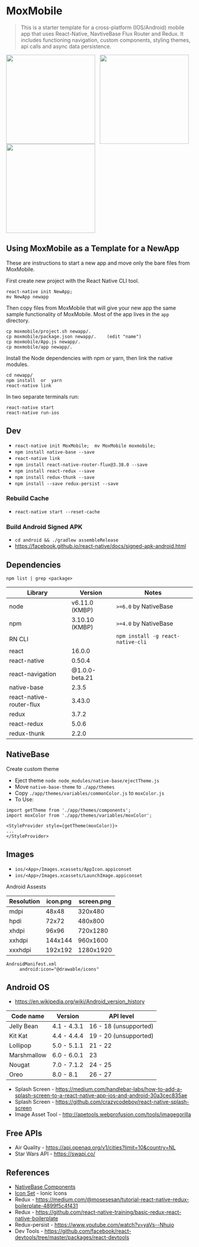 # MoxMobile
> This is a starter template for a cross-platform (IOS/Android) mobile app that uses React-Native, NavtiveBase Flux Router and Redux. It includes functioning navigation, custom components, styling themes, api calls and async data persistence.

<img src="https://raw.github.com/kyledinh/moxmobile/master/assets/screen-cards.png" width="240"  align="left" />
<img src="https://raw.github.com/kyledinh/moxmobile/master/assets/screen-minesweep.png" width="240" style="margin-left: 10px; margin-right: 10px;"  align="left" />
<img src="https://raw.github.com/kyledinh/moxmobile/master/assets/screen-news.png" width="240"  align="left" />

<br clear="all"/>

## Using MoxMobile as a Template for a NewApp

These are instructions to start a new app and move only the bare files from MoxMobile.

First create new project with the React Native CLI tool.
```
react-native init NewApp;
mv NewApp newapp
```
Then copy files from MoxMobile that will give your new app the same sample functionality of MoxMobile. Most of the app lives in the `app` directory.
```
cp moxmobile/project.sh newapp/.
cp moxmobile/package.json newapp/.    (edit "name")
cp moxmobile/App.js newapp/.
cp moxmobile/app newapp/.
```
Install the Node dependencies with npm or yarn, then link the native modules.
```
cd newapp/
npm install  or  yarn
react-native link
```
In two separate terminals run:
```
react-native start
react-native run-ios
```


## Dev
* `react-native init MoxMobile;  mv MoxMobile moxmobile;`
* `npm install native-base --save`
* `react-native link`
* `npm install react-native-router-flux@3.38.0 --save`
* `npm install react-redux --save`
* `npm install redux-thunk --save`
* `npm install --save redux-persist --save`

### Rebuild Cache
* `react-native start --reset-cache`

### Build Android Signed APK
* `cd android && ./gradlew assembleRelease`
* https://facebook.github.io/react-native/docs/signed-apk-android.html

## Dependencies

`npm list | grep <package>`

| Library | Version | Notes |
|---------|---------|-------|
| node    | v6.11.0 (KMBP) | `>=6.0` by NativeBase |
| npm     | 3.10.10 (KMBP) | `>=4.0` by NativeBase |
| RN CLI  | |`npm install -g react-native-cli` |
| react   | 16.0.0 ||
| react-native | 0.50.4 ||
| react-navigation | @1.0.0-beta.21 ||
| native-base | 2.3.5 ||
| react-native-router-flux | 3.43.0 ||
| redux | 3.7.2 ||
| react-redux | 5.0.6 ||
| redux-thunk | 2.2.0 ||



## NativeBase
Create custom theme
* Eject theme `node node_modules/native-base/ejectTheme.js`
* Move `native-base-theme` to `./app/themes`
* Copy `./app/themes/variables/commonColor.js` to `moxColor.js`
* To Use:
```
import getTheme from './app/themes/components';
import moxColor from './app/themes/variables/moxColor';

<StyleProvider style={getTheme(moxColor)}>
...
</StyleProvider>
```

## Images

* `ios/<App>/Images.xcassets/AppIcon.appiconset`
* `ios/<App>/Images.xcassets/LaunchImage.appiconset`

Android Assests

| Resolution | icon.png    | screen.png         |
|------------|-------------|--------------------|
| mdpi       | 48x48       | 320x480            |
| hpdi       | 72x72       | 480x800            |
| xhdpi      | 96x96       | 720x1280           |
| xxhdpi     | 144x144     | 960x1600           |
| xxxhdpi    | 192x192     | 1280x1920          |

```
AndroidManifest.xml
     android:icon="@drawable/icons"
```

## Android OS

* https://en.wikipedia.org/wiki/Android_version_history

| Code name            | Version      | API level    |
|----------------------|--------------|--------------|
| Jelly Bean           | 4.1 - 4.3.1  | 16 - 18  (unsupported) |
| Kit Kat              | 4.4 - 4.4.4  | 19 - 20  (unsupported) |
| Lollipop             | 5.0 - 5.1.1  | 21 - 22      |
| Marshmallow          | 6.0 - 6.0.1  | 23           |
| Nougat               | 7.0 - 7.1.2  | 24 - 25      |
| Oreo                 | 8.0 - 8.1    | 26 - 27      |

* Splash Screen - https://medium.com/handlebar-labs/how-to-add-a-splash-screen-to-a-react-native-app-ios-and-android-30a3cec835ae
* Splash Screen - https://github.com/crazycodeboy/react-native-splash-screen
* Image Asset Tool - http://apetools.webprofusion.com/tools/imagegorilla

## Free APIs
* Air Quality - https://api.openaq.org/v1/cities?limit=10&country=NL
* Star Wars API - https://swapi.co/

## References
* [NativeBase Components](https://docs.nativebase.io/Components.html#Components)
* [Icon Set](https://oblador.github.io/react-native-vector-icons/) - Ionic Icons
* Redux - https://medium.com/@mosesesan/tutorial-react-native-redux-boilerplate-4899f5c4f431
* Redux - https://github.com/react-native-training/basic-redux-react-native-boilerplate
* Redux-persist - https://www.youtube.com/watch?v=yaVs--Nhuio
* Dev Tools - https://github.com/facebook/react-devtools/tree/master/packages/react-devtools

